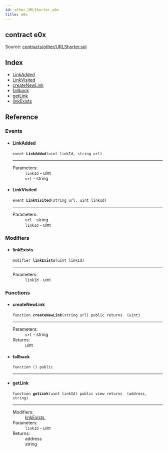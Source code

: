 ```yaml
---
id: other_URLShorter_e0x
title: e0x
---
```


<div class="contract-doc"><div class="contract"><h2 class="contract-header"><span class="contract-kind">contract</span> e0x</h2><div class="source">Source: <a href="https://github.com/FriendlyUser/solidity-smart-contracts//blob/v0.2.0/contracts/other/URLShorter.sol" target="_blank">contracts/other/URLShorter.sol</a></div></div><div class="index"><h2>Index</h2><ul><li><a href="other_URLShorter_e0x.html#LinkAdded">LinkAdded</a></li><li><a href="other_URLShorter_e0x.html#LinkVisited">LinkVisited</a></li><li><a href="other_URLShorter_e0x.html#createNewLink">createNewLink</a></li><li><a href="other_URLShorter_e0x.html#">fallback</a></li><li><a href="other_URLShorter_e0x.html#getLink">getLink</a></li><li><a href="other_URLShorter_e0x.html#linkExists">linkExists</a></li></ul></div><div class="reference"><h2>Reference</h2><div class="events"><h3>Events</h3><ul><li><div class="item event"><span id="LinkAdded" class="anchor-marker"></span><h4 class="name">LinkAdded</h4><div class="body"><code class="signature">event <strong>LinkAdded</strong><span>(uint linkId, string url) </span></code><hr/><dl><dt><span class="label-parameters">Parameters:</span></dt><dd><div><code>linkId</code> - uint</div><div><code>url</code> - string</div></dd></dl></div></div></li><li><div class="item event"><span id="LinkVisited" class="anchor-marker"></span><h4 class="name">LinkVisited</h4><div class="body"><code class="signature">event <strong>LinkVisited</strong><span>(string url, uint linkId) </span></code><hr/><dl><dt><span class="label-parameters">Parameters:</span></dt><dd><div><code>url</code> - string</div><div><code>linkId</code> - uint</div></dd></dl></div></div></li></ul></div><div class="modifiers"><h3>Modifiers</h3><ul><li><div class="item modifier"><span id="linkExists" class="anchor-marker"></span><h4 class="name">linkExists</h4><div class="body"><code class="signature">modifier <strong>linkExists</strong><span>(uint linkId) </span></code><hr/><dl><dt><span class="label-parameters">Parameters:</span></dt><dd><div><code>linkId</code> - uint</div></dd></dl></div></div></li></ul></div><div class="functions"><h3>Functions</h3><ul><li><div class="item function"><span id="createNewLink" class="anchor-marker"></span><h4 class="name">createNewLink</h4><div class="body"><code class="signature">function <strong>createNewLink</strong><span>(string url) </span><span>public </span><span>returns  (uint) </span></code><hr/><dl><dt><span class="label-parameters">Parameters:</span></dt><dd><div><code>url</code> - string</div></dd><dt><span class="label-return">Returns:</span></dt><dd>uint</dd></dl></div></div></li><li><div class="item function"><span id="fallback" class="anchor-marker"></span><h4 class="name">fallback</h4><div class="body"><code class="signature">function <strong></strong><span>() </span><span>public </span></code><hr/></div></div></li><li><div class="item function"><span id="getLink" class="anchor-marker"></span><h4 class="name">getLink</h4><div class="body"><code class="signature">function <strong>getLink</strong><span>(uint linkId) </span><span>public </span><span>view </span><span>returns  (address, string) </span></code><hr/><dl><dt><span class="label-modifiers">Modifiers:</span></dt><dd><a href="other_URLShorter_e0x.html#linkExists">linkExists </a></dd><dt><span class="label-parameters">Parameters:</span></dt><dd><div><code>linkId</code> - uint</div></dd><dt><span class="label-return">Returns:</span></dt><dd>address</dd><dd>string</dd></dl></div></div></li></ul></div></div></div>
